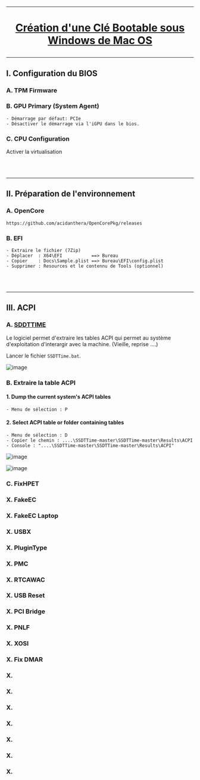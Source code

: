 ---------------------------------------------------------------------------------------------------------------
# <p align='center'> [Création d'une Clé Bootable sous Windows de Mac OS](https://github.com/acidanthera/OpenCorePkg/releases)

---------------------------------------------------------------------------------------------------------------
## I. Configuration du BIOS
### A. TPM Firmware
### B. GPU Primary (System Agent)
```
- Démarrage par défaut: PCIe
- Désactiver le démarrage via l'iGPU dans le bios.
```
### C. CPU Configuration
Activer la virtualisation


<br />
<br />

---------------------------------------------------------------------------------------------------------------
## II. Préparation de l'environnement
### A. OpenCore
```
https://github.com/acidanthera/OpenCorePkg/releases
```

### B. EFI
```
- Extraire le fichier (7Zip)
- Déplacer  : X64\EFI           ==> Bureau
- Copier    : Docs\Sample.plist ==> Bureau\EFI\config.plist
- Supprimer : Resources et le contennu de Tools (optionnel)
```

<br />
<br />

---------------------------------------------------------------------------------------------------------------
## III. ACPI
### A. [SDDTTIME](https://github.com/corpnewt/SSDTTime/archive/refs/heads/master.zip)
Le logiciel permet d'extraire les tables ACPI qui permet au système d'exploitation d'interargir avec la machine. (Vieille, reprise ....)

Lancer le fichier `SSDTTime.bat`.

![image](https://github.com/user-attachments/assets/79a60e7e-724e-4b39-a429-b631f2fb3195)

### B. Extraire la table ACPI
#### 1. Dump the current system's ACPI tables
```
- Menu de sélection : P
```
#### 2. Select ACPI table or folder containing tables
```
- Menu de sélection : D
- Copier le chemin : ....\SSDTTime-master\SSDTTime-master\Results\ACPI
- Console : "....\SSDTTime-master\SSDTTime-master\Results\ACPI"
```

![image](https://github.com/user-attachments/assets/3ad303f6-1d58-49b0-a3f6-bd2f0eb470ac)

![image](https://github.com/user-attachments/assets/c6553d63-b6a9-4401-bb27-374af8649fd8)

### C. FixHPET 

### X. FakeEC
### X. FakeEC Laptop
### X. USBX
### X. PluginType
### X. PMC
### X. RTCAWAC
### X. USB Reset
### X. PCI Bridge
### X. PNLF
### X. XOSI
### X. Fix DMAR
### X. 
### X. 
### X. 
### X. 
### X. 
### X. 
### X. 

